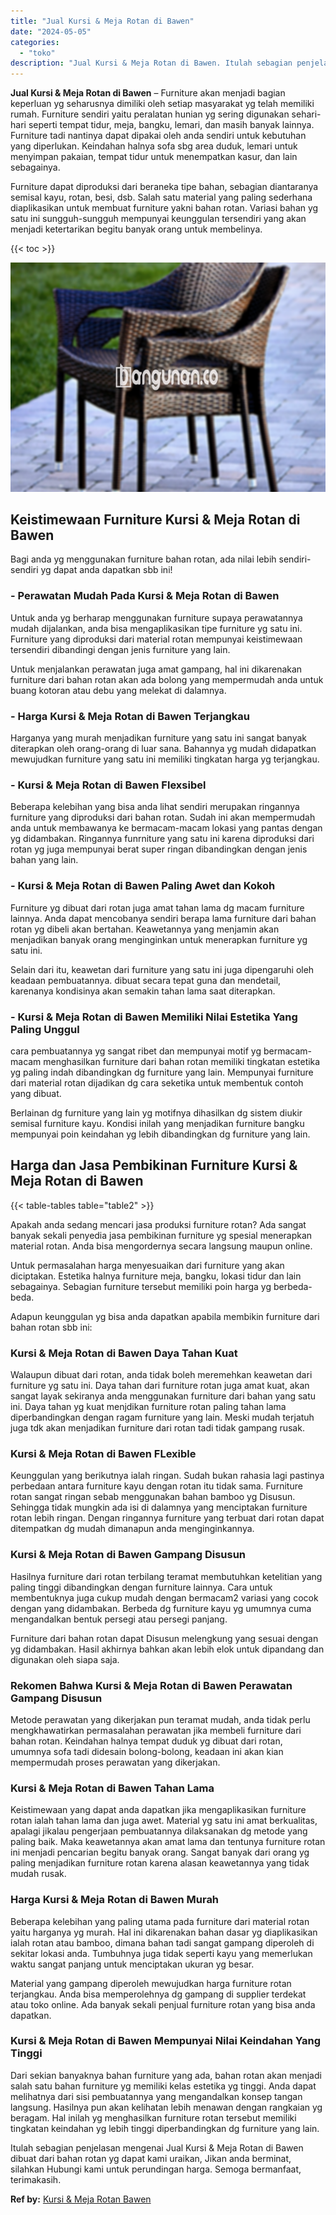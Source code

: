 ```yaml
---
title: "Jual Kursi & Meja Rotan di Bawen"
date: "2024-05-05"
categories: 
  - "toko"
description: "Jual Kursi & Meja Rotan di Bawen. Itulah sebagian penjelasan mengenai Jual Kursi & Meja Rotan di Bawen dibuat dari bahan rotan yg dapat kami uraikan, Jikan a..."
---
```


**Jual Kursi & Meja Rotan di Bawen** – Furniture akan menjadi bagian keperluan yg seharusnya dimiliki oleh setiap masyarakat yg telah memiliki rumah. Furniture sendiri yaitu peralatan hunian yg sering digunakan sehari-hari seperti tempat tidur, meja, bangku, lemari, dan masih banyak lainnya. Furniture tadi nantinya dapat dipakai oleh anda sendiri untuk kebutuhan yang diperlukan. Keindahan halnya sofa sbg area duduk, lemari untuk menyimpan pakaian, tempat tidur untuk menempatkan kasur, dan lain sebagainya.

Furniture dapat diproduksi dari beraneka tipe bahan, sebagian diantaranya semisal kayu, rotan, besi, dsb. Salah satu material yang paling sederhana diaplikasikan untuk membuat furniture yakni bahan rotan. Variasi bahan yg satu ini sungguh-sungguh mempunyai keunggulan tersendiri yang akan menjadi ketertarikan begitu banyak orang untuk membelinya.

{{< toc >}}

![Jual Kursi & Meja Rotan di Bawen](/images/kursi-meja-rotan-murah29.png)

## Keistimewaan Furniture Kursi & Meja Rotan di Bawen

Bagi anda yg menggunakan furniture bahan rotan, ada nilai lebih sendiri-sendiri yg dapat anda dapatkan sbb ini!

### \- Perawatan Mudah Pada Kursi & Meja Rotan di Bawen

Untuk anda yg berharap menggunakan furniture supaya perawatannya mudah dijalankan, anda bisa mengaplikasikan tipe furniture yg satu ini. Furniture yang diproduksi dari material rotan mempunyai keistimewaan tersendiri dibandingi dengan jenis furniture yang lain.

Untuk menjalankan perawatan juga amat gampang, hal ini dikarenakan furniture dari bahan rotan akan ada bolong yang mempermudah anda untuk buang kotoran atau debu yang melekat di dalamnya.

### \- Harga Kursi & Meja Rotan di Bawen Terjangkau

Harganya yang murah menjadikan furniture yang satu ini sangat banyak diterapkan oleh orang-orang di luar sana. Bahannya yg mudah didapatkan mewujudkan furniture yang satu ini memiliki tingkatan harga yg terjangkau.

### \- Kursi & Meja Rotan di Bawen Flexsibel

Beberapa kelebihan yang bisa anda lihat sendiri merupakan ringannya furniture yang diproduksi dari bahan rotan. Sudah ini akan mempermudah anda untuk membawanya ke bermacam-macam lokasi yang pantas dengan yg didambakan. Ringannya funrniture yang satu ini karena diproduksi dari rotan yg juga mempunyai berat super ringan dibandingkan dengan jenis bahan yang lain.

### \- Kursi & Meja Rotan di Bawen Paling Awet dan Kokoh

Furniture yg dibuat dari rotan juga amat tahan lama dg macam furniture lainnya. Anda dapat mencobanya sendiri berapa lama furniture dari bahan rotan yg dibeli akan bertahan. Keawetannya yang menjamin akan menjadikan banyak orang menginginkan untuk menerapkan furniture yg satu ini.

Selain dari itu, keawetan dari furniture yang satu ini juga dipengaruhi oleh keadaan pembuatannya. dibuat secara tepat guna dan mendetail, karenanya kondisinya akan semakin tahan lama saat diterapkan.

### \- Kursi & Meja Rotan di Bawen Memiliki Nilai Estetika Yang Paling Unggul

cara pembuatannya yg sangat ribet dan mempunyai motif yg bermacam-macam menghasilkan furniture dari bahan rotan memiliki tingkatan estetika yg paling indah dibandingkan dg furniture yang lain. Mempunyai furniture dari material rotan dijadikan dg cara seketika untuk membentuk contoh yang dibuat.

Berlainan dg furniture yang lain yg motifnya dihasilkan dg sistem diukir semisal furniture kayu. Kondisi inilah yang menjadikan furniture bangku mempunyai poin keindahan yg lebih dibandingkan dg furniture yang lain.

## Harga dan Jasa Pembikinan Furniture Kursi & Meja Rotan di Bawen

{{< table-tables table="table2" >}}

Apakah anda sedang mencari jasa produksi furniture rotan? Ada sangat banyak sekali penyedia jasa pembikinan furniture yg spesial menerapkan material rotan. Anda bisa mengordernya secara langsung maupun online.

Untuk permasalahan harga menyesuaikan dari furniture yang akan diciptakan. Estetika halnya furniture meja, bangku, lokasi tidur dan lain sebagainya. Sebagian furniture tersebut memiliki poin harga yg berbeda-beda.

Adapun keunggulan yg bisa anda dapatkan apabila membikin furniture dari bahan rotan sbb ini:

### Kursi & Meja Rotan di Bawen Daya Tahan Kuat

Walaupun dibuat dari rotan, anda tidak boleh meremehkan keawetan dari furniture yg satu ini. Daya tahan dari furniture rotan juga amat kuat, akan sangat layak sekiranya anda menggunakan furniture dari bahan yang satu ini. Daya tahan yg kuat menjdikan furniture rotan paling tahan lama diperbandingkan dengan ragam furniture yang lain. Meski mudah terjatuh juga tdk akan menjadikan furniture dari rotan tadi tidak gampang rusak.

### Kursi & Meja Rotan di Bawen FLexible

Keunggulan yang berikutnya ialah ringan. Sudah bukan rahasia lagi pastinya perbedaan antara furniture kayu dengan rotan itu tidak sama. Furniture rotan sangat ringan sebab menggunakan bahan bamboo yg Disusun. Sehingga tidak mungkin ada isi di dalamnya yang menciptakan furniture rotan lebih ringan. Dengan ringannya furniture yang terbuat dari rotan dapat ditempatkan dg mudah dimanapun anda menginginkannya.

### Kursi & Meja Rotan di Bawen Gampang Disusun

Hasilnya furniture dari rotan terbilang teramat membutuhkan ketelitian yang paling tinggi dibandingkan dengan furniture lainnya. Cara untuk membentuknya juga cukup mudah dengan bermacam2 variasi yang cocok dengan yang didambakan. Berbeda dg furniture kayu yg umumnya cuma mengandalkan bentuk persegi atau persegi panjang.

Furniture dari bahan rotan dapat Disusun melengkung yang sesuai dengan yg didambakan. Hasil akhirnya bahkan akan lebih elok untuk dipandang dan digunakan oleh siapa saja.

### Rekomen Bahwa Kursi & Meja Rotan di Bawen Perawatan Gampang Disusun

Metode perawatan yang dikerjakan pun teramat mudah, anda tidak perlu mengkhawatirkan permasalahan perawatan jika membeli furniture dari bahan rotan. Keindahan halnya tempat duduk yg dibuat dari rotan, umumnya sofa tadi didesain bolong-bolong, keadaan ini akan kian mempermudah proses perawatan yang dikerjakan.

### Kursi & Meja Rotan di Bawen Tahan Lama

Keistimewaan yang dapat anda dapatkan jika mengaplikasikan furniture rotan ialah tahan lama dan juga awet. Material yg satu ini amat berkualitas, apalagi jikalau pengerjaan pembuatannya dilaksanakan dg metode yang paling baik. Maka keawetannya akan amat lama dan tentunya furniture rotan ini menjadi pencarian begitu banyak orang. Sangat banyak dari orang yg paling menjadikan furniture rotan karena alasan keawetannya yang tidak mudah rusak.

### Harga Kursi & Meja Rotan di Bawen Murah

Beberapa kelebihan yang paling utama pada furniture dari material rotan yaitu harganya yg murah. Hal ini dikarenakan bahan dasar yg diaplikasikan ialah rotan atau bamboo, dimana bahan tadi sangat gampang diperoleh di sekitar lokasi anda. Tumbuhnya juga tidak seperti kayu yang memerlukan waktu sangat panjang untuk menciptakan ukuran yg besar.

Material yang gampang diperoleh mewujudkan harga furniture rotan terjangkau. Anda bisa memperolehnya dg gampang di supplier terdekat atau toko online. Ada banyak sekali penjual furniture rotan yang bisa anda dapatkan.

### Kursi & Meja Rotan di Bawen Mempunyai Nilai Keindahan Yang Tinggi

Dari sekian banyaknya bahan furniture yang ada, bahan rotan akan menjadi salah satu bahan furniture yg memiliki kelas estetika yg tinggi. Anda dapat melihatnya dari sisi pembuatannya yang mengandalkan konsep tangan langsung. Hasilnya pun akan kelihatan lebih menawan dengan rangkaian yg beragam. Hal inilah yg menghasilkan furniture rotan tersebut memiliki tingkatan keindahan yg lebih tinggi diperbandingkan dg furniture yang lain.

Itulah sebagian penjelasan mengenai Jual Kursi & Meja Rotan di Bawen dibuat dari bahan rotan yg dapat kami uraikan, Jikan anda berminat, silahkan Hubungi kami untuk perundingan harga. Semoga bermanfaat, terimakasih.

**Ref by:** [Kursi & Meja Rotan Bawen](https://id.wikipedia.org/wiki/Kursi)
